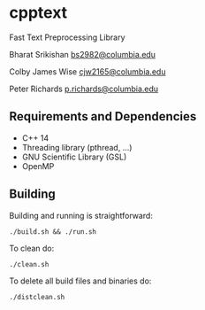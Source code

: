 # cpptext
Fast Text Preprocessing Library

Bharat Srikishan <bs2982@columbia.edu>

Colby James Wise <cjw2165@columbia.edu>

Peter Richards <p.richards@columbia.edu>

## Requirements and Dependencies

- C++ 14
- Threading library (pthread, ...)
- GNU Scientific Library (GSL)
- OpenMP

## Building

Building and running is straightforward:

`./build.sh && ./run.sh`

To clean do:

`./clean.sh`

To delete all build files and binaries do:

`./distclean.sh`
